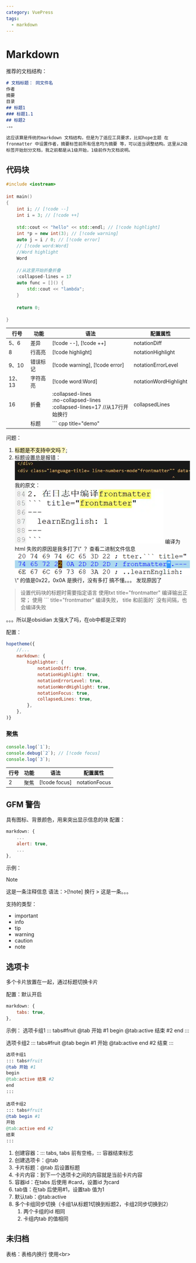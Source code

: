 ```yaml
---
category: VuePress
tags:
  - markdown
---
```


# Markdown
推荐的文档结构：
``` markdown
# 文档标题： 同文件名
作者
摘要
目录
## 标题1
### 标题1.1
## 标题2
.。。
```
	这应该算是传统的markdown 文档结构，但是为了适应工具要求，比如hope主题 在fronmatter 中设置作者，摘要标签前所有信息均为摘要 等，可以适当调整结构。这里从2级标签开始划分文档，我之前都是从1级开始，1级前作为文档说明。

## 代码块
``` cpp title="demo"
#include <iostream>

int main()
{
	int i; // [!code --]
	int i = 3; // [!code ++]
	
	std::cout << "hello" << std::endl; // [!code highlight]
	int *p = new int(3); // [!code warning]
	auto j = i / 0; // [!code error]
	// [!code word:Word]
	//Word highlight
	Word
	
	//从这里开始折叠折叠
	:collapsed-lines = 17
	auto func = []() {
		std::cout << "lambda";
	}
	
	return 0;
	
}
```

| 行号    | 功能   | 语法                                                                        | 配置属性                  |
| ----- | ---- | ------------------------------------------------------------------------- | --------------------- |
| 5、6   | 差异   | \[!code --], \[!code ++]                                                  | notationDiff          |
| 8     | 行高亮  | \[!code highlight]                                                        | notationHighlight     |
| 9、10  | 错误标记 | \[!code warning], \[!code error]                                          | notationErrorLevel    |
| 12、13 | 字符高亮 | \[!code word:Word]                                                        | notationWordHighlight |
| 16    | 折叠   | :collapsed-lines<br>:no-collapsed-lines<br>:collapsed-lines=17 //从17行开始换行 | collapsedLines        |
|       | 标题   | \`\`\`  cpp title="demo"                                                  |                       |

问题：
1. <mark style="background: #FFF3A3A6;">标题是不支持中文吗？</mark>; 
2. 标题设置总是报错：
![](./attachments/Markdown.webp)
我的原文：
![](./attachments/Markdown-1.webp)
	编译为html 失败的原因是我多打了\” ？
	查看二进制文件信息
![](./attachments/Markdown-2.webp)
	\“ 的值是0x22，0x0A 是换行，没有多打
	搞不懂。。。
发现原因了
> 
>设置代码块的标题时需要指定语言
>使用txt title="frontmatter" 编译输出正常；
>使用 \`\`\` title="frontmatter" 编译失败，
>title 和前面的\` 没有间隔，也会编译失败

。。。所以是obsidian 太强大了吗，在ob中都是正常的

配置：
``` js title="theme.ts"
hopetheme({
	//...
	markdown: {
		highlighter: {
			notationDiff: true,
			notationHighlight: true,
			notationErrorLevel: true,
			notationWordHighlight: true,
			notationFocus: true,
			collapsedLines: true,
		},
	},
)}
```
### 聚焦
``` js
console.log(`1`);
console.debug(`2`); // [!code focus]
console.log(`3`);
```

| 行号  | 功能  | 语法             | 配置属性          |
| --- | --- | -------------- | ------------- |
| 2   | 聚焦  | \[!code focus] | notationFocus |

## GFM 警告
具有图标、背景颜色，用来突出显示信息的块
配置：
``` js title="theme.ts"
markdown: {
	...
	alert: true,
	...
},
```

示例：
> [!note]
> 这是一条注释信息
> 语法：\>\[!note]  换行 > 这是一条。。。

支持的类型：
- important
- info
- tip
- warning
- caution
- note



## 选项卡
多个卡片放置在一起，通过标题切换卡片

配置：默认开启
``` js title="themt.ts"
markdown: {
	tabs: true,
},
```

示例：
选项卡组1
::: tabs#fruit
@tab 开始 #1
begin
@tab:active 结束 #2
end
:::

选项卡组2
::: tabs#fruit
@tab begin #1
开始
@tab:active end #2
结束
:::


``` mk title="选项卡语法"
选项卡组1
::: tabs#fruit
@tab 开始 #1
begin
@tab:active 结束 #2
end
:::

选项卡组2
::: tabs#fruit
@tab begin #1
开始
@tab:active end #2
结束
:::
```
1. 创建容器：\:\:\: tabs, tabs 前有空格，\:\:\:  容器结束标志
2. 创建选项卡：\@tab
3. 卡片标题：\@tab 后设置标题
4. 卡片内容：到下一个选项卡之间的内容就是当前卡片内容
5. 容器id：在tabs 后使用 \#card，设置id 为card
6. tab值：在tab 后使用#1，设置tab 值为1
7. 默认tab：\@tab:active
8. 多个卡组同步切换（卡组1从标题1切换到标题2，卡组2同步切换到2）
	1. 两个卡组的id 相同
	2. 卡组内tab 的值相同


## 未归档
表格：表格内换行 使用\<br>
